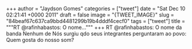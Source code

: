 
+++
author = "Jaydson Gomes"
categories = ["tweet"]
date = "Sat Dec 10 02:21:41 +0000 2011"
draft = false
image = "{TWEET_IMAGE}"
slug = "84beaf67c637ca9bbd4481299b19b4dddf4cecf0"
tags = ["tweet"]
title = """RT @rafinhabastos: O nome..."""
+++
RT @rafinhabastos: O nome da banda Nenhum de Nós surgiu qdo seus integrantes perguntaram ao povo: Quem gosta do nosso som?

